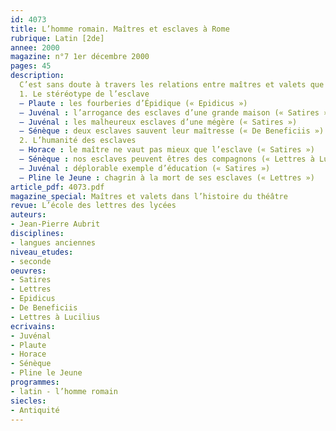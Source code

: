 ```yaml
---
id: 4073
title: L’homme romain. Maîtres et esclaves à Rome 
rubrique: Latin [2de]
annee: 2000
magazine: n°7 1er décembre 2000
pages: 45
description: 
  C’est sans doute à travers les relations entre maîtres et valets que la comédie européenne classique affiche sa dette la plus nette envers le théâtre antique. Scapin et ses congénères sont les héritiers directs des esclaves mis en scène par la nouvelle comédie athénienne de Ménandre, dont Plaute et Térence exploitent les sujets à Rome…
  1. Le stéréotype de l’esclave
  – Plaute : les fourberies d’Épidique (« Epidicus »)
  – Juvénal : l’arrogance des esclaves d’une grande maison (« Satires »)
  – Juvénal : les malheureux esclaves d’une mégère (« Satires »)
  – Sénèque : deux esclaves sauvent leur maîtresse (« De Beneficiis »)
  2. L’humanité des esclaves
  – Horace : le maître ne vaut pas mieux que l’esclave (« Satires »)
  – Sénèque : nos esclaves peuvent êtres des compagnons (« Lettres à Lucilius »)
  – Juvénal : déplorable exemple d’éducation (« Satires »)
  – Pline le Jeune : chagrin à la mort de ses esclaves (« Lettres »)
article_pdf: 4073.pdf
magazine_special: Maîtres et valets dans l’histoire du théâtre
revue: L’école des lettres des lycées
auteurs:
- Jean-Pierre Aubrit
disciplines:
- langues anciennes
niveau_etudes:
- seconde
oeuvres:
- Satires
- Lettres
- Epidicus
- De Beneficiis
- Lettres à Lucilius
ecrivains:
- Juvénal
- Plaute
- Horace
- Sénèque
- Pline le Jeune
programmes:
- latin - l’homme romain
siecles:
- Antiquité
---
```

